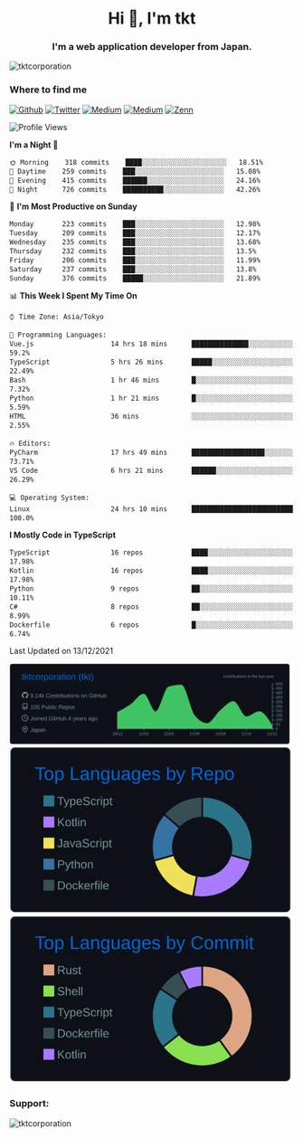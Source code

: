 <h1 align="center">Hi 👋, I'm tkt</h1>
<h3 align="center">I'm a web application developer from Japan.</h3>

<p align="left"> <img src="https://komarev.com/ghpvc/?username=tktcorporation&label=Profile%20views&color=0e75b6&style=flat" alt="tktcorporation" /> </p>

<h3>Where to find me</h3>
<p>
<a href="https://github.com/tktcorporation" target="_blank"><img alt="Github" src="https://img.shields.io/badge/GitHub-%2312100E.svg?&style=for-the-badge&logo=Github&logoColor=white" /></a>
<a href="https://twitter.com/tktcorporation" target="_blank"><img alt="Twitter" src="https://img.shields.io/badge/twitter-%231DA1F2.svg?&style=for-the-badge&logo=twitter&logoColor=white" /></a>
<a href="https://www.linkedin.com/in/tktcorporation" target="_blank"><img alt="Medium" src="https://img.shields.io/badge/linkdin-0a66c2.svg?&style=for-the-badge&logo=linkedin&logoColor=white" /></a>
<a href="https://qiita.com/tktcorporation" target="_blank"><img alt="Medium" src="https://img.shields.io/badge/qiita-55C500.svg?&style=for-the-badge&logo=qiita&logoColor=white" /></a>
<a href="https://zenn.dev/tktcorporation" target="_blank"><img alt="Zenn" src="https://img.shields.io/badge/Zenn-3EA8FF.svg?&style=for-the-badge&logo=Zenn&logoColor=white" /></a>
</p>
  
<!--START_SECTION:waka-->
![Profile Views](http://img.shields.io/badge/Profile%20Views-14-blue)

**I'm a Night 🦉** 

```text
🌞 Morning    318 commits    ████░░░░░░░░░░░░░░░░░░░░░   18.51% 
🌆 Daytime    259 commits    ███░░░░░░░░░░░░░░░░░░░░░░   15.08% 
🌃 Evening    415 commits    ██████░░░░░░░░░░░░░░░░░░░   24.16% 
🌙 Night      726 commits    ██████████░░░░░░░░░░░░░░░   42.26%

```
📅 **I'm Most Productive on Sunday** 

```text
Monday       223 commits    ███░░░░░░░░░░░░░░░░░░░░░░   12.98% 
Tuesday      209 commits    ███░░░░░░░░░░░░░░░░░░░░░░   12.17% 
Wednesday    235 commits    ███░░░░░░░░░░░░░░░░░░░░░░   13.68% 
Thursday     232 commits    ███░░░░░░░░░░░░░░░░░░░░░░   13.5% 
Friday       206 commits    ███░░░░░░░░░░░░░░░░░░░░░░   11.99% 
Saturday     237 commits    ███░░░░░░░░░░░░░░░░░░░░░░   13.8% 
Sunday       376 commits    █████░░░░░░░░░░░░░░░░░░░░   21.89%

```


📊 **This Week I Spent My Time On** 

```text
⌚︎ Time Zone: Asia/Tokyo

💬 Programming Languages: 
Vue.js                   14 hrs 18 mins      ██████████████░░░░░░░░░░░   59.2% 
TypeScript               5 hrs 26 mins       █████░░░░░░░░░░░░░░░░░░░░   22.49% 
Bash                     1 hr 46 mins        █░░░░░░░░░░░░░░░░░░░░░░░░   7.32% 
Python                   1 hr 21 mins        █░░░░░░░░░░░░░░░░░░░░░░░░   5.59% 
HTML                     36 mins             ░░░░░░░░░░░░░░░░░░░░░░░░░   2.55%

🔥 Editors: 
PyCharm                  17 hrs 49 mins      ██████████████████░░░░░░░   73.71% 
VS Code                  6 hrs 21 mins       ██████░░░░░░░░░░░░░░░░░░░   26.29%

💻 Operating System: 
Linux                    24 hrs 10 mins      █████████████████████████   100.0%

```

**I Mostly Code in TypeScript** 

```text
TypeScript               16 repos            ████░░░░░░░░░░░░░░░░░░░░░   17.98% 
Kotlin                   16 repos            ████░░░░░░░░░░░░░░░░░░░░░   17.98% 
Python                   9 repos             ██░░░░░░░░░░░░░░░░░░░░░░░   10.11% 
C#                       8 repos             ██░░░░░░░░░░░░░░░░░░░░░░░   8.99% 
Dockerfile               6 repos             █░░░░░░░░░░░░░░░░░░░░░░░░   6.74%

```



 Last Updated on 13/12/2021
<!--END_SECTION:waka-->

[![](https://raw.githubusercontent.com/tktcorporation/tktcorporation/master/profile-summary-card-output/github_dark/0-profile-details.svg)](https://github.com/vn7n24fzkq/github-profile-summary-cards)
[![](https://raw.githubusercontent.com/tktcorporation/tktcorporation/master/profile-summary-card-output/github_dark/1-repos-per-language.svg)](https://github.com/vn7n24fzkq/github-profile-summary-cards) [![](https://raw.githubusercontent.com/tktcorporation/tktcorporation/master/profile-summary-card-output/github_dark/2-most-commit-language.svg)](https://github.com/vn7n24fzkq/github-profile-summary-cards)

<h3 align="left">Support:</h3>
<p><a href="https://www.buymeacoffee.com/tktcorporation"> <img align="left" src="https://cdn.buymeacoffee.com/buttons/v2/default-yellow.png" height="50" width="210" alt="tktcorporation" /></a></p><br><br>
